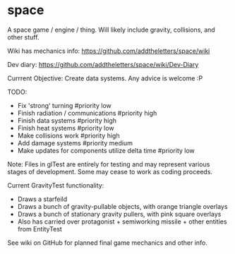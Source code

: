 space
=====

A space game / engine / thing. Will likely include gravity, collisions, and other stuff.

Wiki has mechanics info: https://github.com/addtheletters/space/wiki

Dev diary: https://github.com/addtheletters/space/wiki/Dev-Diary

Currrent Objective: Create data systems. Any advice is welcome :P

TODO:
- Fix 'strong' turning #priority low
- Finish radiation / communications #priority high
- Finish data systems #priority high
- Finish heat systems #priority low
- Make collisions work #priority high
- Add damage systems #priority medium
- Make updates for components utilize delta time #priority low

Note: Files in glTest are entirely for testing and may represent various stages of development. Some may cease to work as coding proceeds.

Current GravityTest functionality:
- Draws a starfeild
- Draws a bunch of gravity-pullable objects, with orange triangle overlays
- Draws a bunch of stationary gravity pullers, with pink square overlays
- Also has carried over protagonist + semiworking missile + other entities from EntityTest


See wiki on GitHub for planned final game mechanics and other info.
